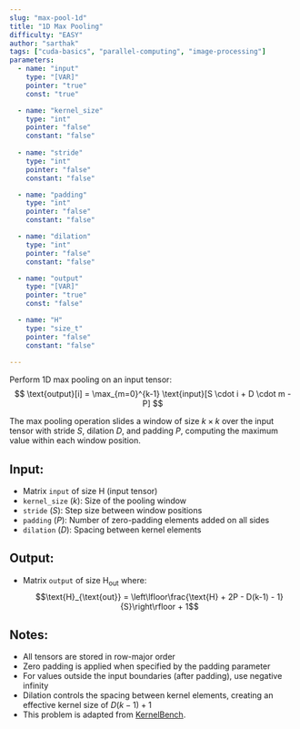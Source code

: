 ```yaml
---
slug: "max-pool-1d"
title: "1D Max Pooling"
difficulty: "EASY" 
author: "sarthak"
tags: ["cuda-basics", "parallel-computing", "image-processing"]
parameters:
  - name: "input"
    type: "[VAR]"
    pointer: "true"
    const: "true"

  - name: "kernel_size"
    type: "int"
    pointer: "false"
    constant: "false"
    
  - name: "stride" 
    type: "int"
    pointer: "false"
    constant: "false"

  - name: "padding"
    type: "int"
    pointer: "false"
    constant: "false"

  - name: "dilation"
    type: "int"
    pointer: "false"
    constant: "false"

  - name: "output" 
    type: "[VAR]"
    pointer: "true"
    const: "false"

  - name: "H"
    type: "size_t"
    pointer: "false"
    constant: "false"
  
---
```


Perform 1D max pooling on an input tensor:
$$
\text{output}[i] = \max_{m=0}^{k-1} \text{input}[S \cdot i + D \cdot m - P]
$$

The max pooling operation slides a window of size $k \times k$ over the input tensor with stride $S$, dilation $D$, and padding $P$, computing the maximum value within each window position.

## Input:
- Matrix `input` of size $\text{H}$ (input tensor)
- `kernel_size` ($k$): Size of the pooling window
- `stride` ($S$): Step size between window positions
- `padding` ($P$): Number of zero-padding elements added on all sides
- `dilation` ($D$): Spacing between kernel elements

## Output:
- Matrix `output` of size $\text{H}_{\text{out}}$ where:
  $$\text{H}_{\text{out}} = \left\lfloor\frac{\text{H} + 2P - D(k-1) - 1}{S}\right\rfloor + 1$$

## Notes:
- All tensors are stored in row-major order
- Zero padding is applied when specified by the padding parameter
- For values outside the input boundaries (after padding), use negative infinity
- Dilation controls the spacing between kernel elements, creating an effective kernel size of $D(k-1) + 1$
- This problem is adapted from [KernelBench](https://github.com/ScalingIntelligence/KernelBench/blob/main/KernelBench/level1/41_Max_Pooling_1D.py).